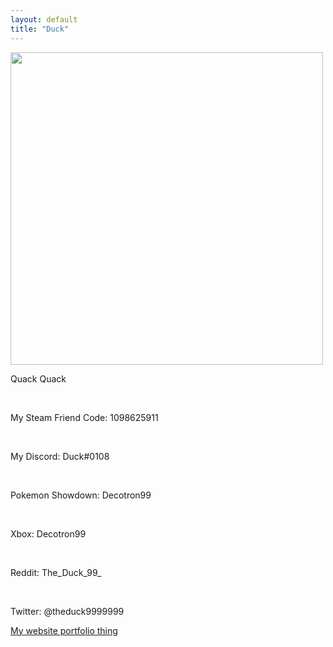```yaml
---
layout: default
title: "Duck"
---
```

<img src="https://bored-entertainment.github.io/themesacomplex/images/duck.png" height="500" width="500">
<p>Quack Quack</p>
<br>
<p>My Steam Friend Code: 1098625911</p>
<br>
<p>My Discord: Duck#0108</p>
<br>
<p>Pokemon Showdown: Decotron99</p>
<br>
<p>Xbox: Decotron99</p>
<br>
<p>Reddit: The_Duck_99_</p>
<br>
<p>Twitter: @theduck9999999</p>
<a href="https://the-duck.co/">My website portfolio thing</a>
